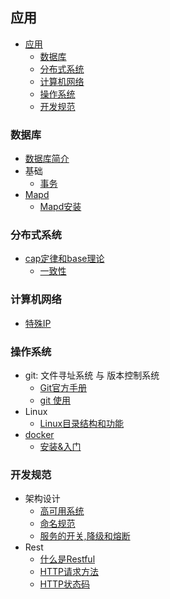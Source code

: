 ## 应用
<!-- TOC -->

- [应用](#应用)
    - [数据库](#数据库)
    - [分布式系统](#分布式系统)
    - [计算机网络](#计算机网络)
    - [操作系统](#操作系统)
    - [开发规范](#开发规范)

<!-- /TOC -->

### 数据库
- [数据库简介](/application/database/readme.md)
- 基础
    - [事务](/application/database/basics/transaction.md)
- [Mapd](/application/database/mapd/Mapd.md)
    - [Mapd安装](/application/database/mapd/InstallMapd.md)
### 分布式系统
- [cap定律和base理论](/application/distributed_system/cap_base.md)
    - [一致性](/application/distributed_system/consistency.md)
### 计算机网络
- [特殊IP](/application/network/special_ip.md)
### 操作系统
- git: 文件寻址系统 与 版本控制系统
    - [Git官方手册](https://git-scm.com/book/zh/v2)
    - [git 使用](/application/os/git/use.md)
- Linux
    - [Linux目录结构和功能](/application/os/linux_cmd/dirstructure.md)
- [docker](/application/os/lxc/docker/summary.md)
    - [安装&入门](/application/os/lxc/docker/how_to_use.md)
### 开发规范
- 架构设计
    - [高可用系统](/application/standard/framework/hasystem.md)
    - [命名规范](/application/standard/framework/variable-name.md)
    - [服务的开关,降级和熔断](/application/standard/framework/demotion.md)
- Rest
    - [什么是Restful](/application/standard/rest/restful.md)
    - [HTTP请求方法](/application/standard/rest/HTTP_request_methods.md)
    - [HTTP状态码](/application/standard/rest/HTTP_status_code.md)